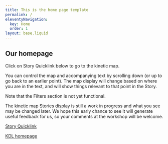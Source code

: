```yaml
---
title: This is the home page template
permalink: /
eleventyNavigation:
  key: Home
  order: 1
layout: base.liquid
---
```


## Our homepage

Click on Story Quicklink below to go to the kinetic map.

You can control the map and accompanying text by scrolling down (or up to go back to an earlier point). The map display will change based on where you are in the text, and will show things relevant to that point in the Story.

Note that the Filters section is not yet functional.

The kinetic map Stories display is still a work in progress and what you see may be changed later. We hope this early chance to see it will generate useful feedback for us, so your comments at the workshop will be welcome.

[Story Quicklink](stories/)

[KDL homepage](https://kcl.kcl.ac.uk)
